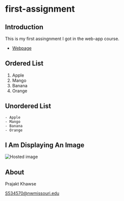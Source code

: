 # first-assignment

##  Introduction

This is my first assingnment I got in the web-app course.

- [Webpage](https://en.wikipedia.org/wiki/Wiki "Link to Wiki")

##  Ordered List
 
   1. Apple
   1. Mango
   1. Banana
   1. Orange
   
##  Unordered List
 
    - Apple
    - Mango
    - Banana
    - Orange
    
##  I Am Displaying An Image
 
 ![Hosted image](https://www.bensound.com/bensound-img/november.jpg)
 
##  About
 
 Prajakt Khawse
 
 S534570@nwmissouri.edu
    

